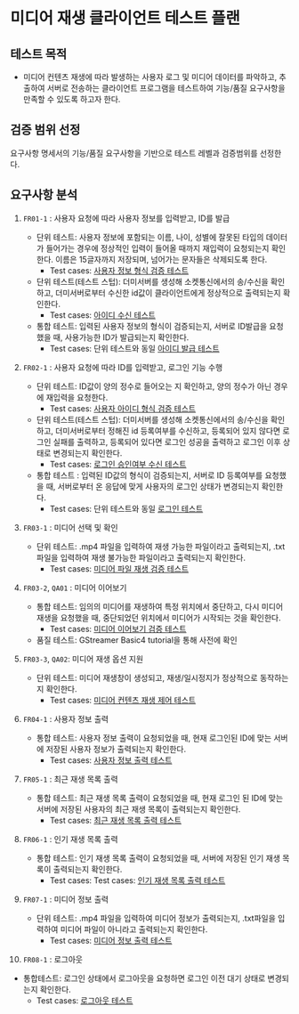 # 미디어 재생 클라이언트 테스트 플랜
## 테스트 목적
-  미디어 컨텐츠 재생에 따라 발생하는 사용자 로그 및 미디어 데이터를 파악하고, 추출하여 서버로 전송하는 클라이언트 프로그램을 테스트하여 기능/품질 요구사항을 만족할 수 있도록 하고자 한다.

## 검증 범위 선정
요구사항 명세서의 기능/품질 요구사항을 기반으로 테스트 레벨과 검증범위를 선정한다.

## 요구사항 분석

1. `FR01-1` : 사용자 요청에 따라 사용자 정보를 입력받고, ID를 발급
   -  단위 테스트: 사용자 정보에 포함되는 이름, 나이, 성별에 잘못된 타입의 데이터가 들어가는 경우에 정상적인 입력이 들어올 때까지 재입력이 요청되는지 확인한다. 이름은 15글자까지 저장되며, 넘어가는 문자들은 삭제되도록 한다.
      -  Test cases: [사용자 정보 형식 검증 테스트](./test_case.md#사용자-정보-형식-검증-테스트)
   -  단위 테스트(테스트 스텁): 더미서버를 생성해 소켓통신에서의 송/수신을 확인하고, 더미서버로부터 수신한 id값이 클라이언트에게 정상적으로 출력되는지 확인한다.
      -  Test cases: [아이디 수신 테스트](./test_case.md#아이디-수신-테스트)
   -  통합 테스트: 입력된 사용자 정보의 형식이 검증되는지, 서버로 ID발급을 요청했을 때, 사용가능한 ID가 발급되는지 확인한다.
      -  Test cases: 단위 테스트와 동일 [아이디 발급 테스트](./test_case.md#아이디-발급-테스트)

2. `FR02-1` : 사용자 요청에 따라 ID를 입력받고, 로그인 기능 수행
   -  단위 테스트: ID값이 양의 정수로 들어오는 지 확인하고, 양의 정수가 아닌 경우에 재입력을 요청한다.
      -  Test cases: [사용자 아이디 형식 검증 테스트](./test_case.md#사용자-아이디-형식-검증-테스트)
   -  단위 테스트(테스트 스텁): 더미서버를 생성해 소켓통신에서의 송/수신을 확인하고, 더미서버로부터 정해진 id 등록여부를 수신하고, 등록되어 있지 않다면 로그인 실패를 출력하고, 등록되어 있다면 로그인 성공을 출력하고 로그인 이후 상태로 변경되는지 확인한다.
      -  Test cases: [로그인 승인여부 수신 테스트](./test_case.md#로그인-승인여부-수신-테스트)
   -  통합 테스트 : 입력된 ID값의 형식이 검증되는지, 서버로 ID 등록여부를 요청했을 때, 서버로부터 온 응답에 맞게 사용자의 로그인 상태가 변경되는지 확인한다.
      - Test cases: 단위 테스트와 동일 [로그인 테스트](./test_case.md#로그인-테스트)

3. `FR03-1` : 미디어 선택 및 확인
   -  단위 테스트: .mp4 파일을 입력하여 재생 가능한 파일이라고 출력되는지, .txt 파일을 입력하여 재생 불가능한 파일이라고 출력되는지 확인한다.
      -  Test cases: [미디어 파일 재생 검증 테스트](./test_case.md#미디어-파일-재생-검증-테스트)

4. `FR03-2`, `QA01` : 미디어 이어보기 
   -  통합 테스트: 임의의 미디어를 재생하여 특정 위치에서 중단하고, 다시 미디어 재생을 요청했을 때, 중단되었던 위치에서 미디어가 시작되는 것을 확인한다. 
      -  Test cases: [미디어 이어보기 검증 테스트](./test_case.md#미디어-이어보기-검증-테스트)
   -  품질 테스트: GStreamer Basic4 tutorial을 통해 사전에 확인

5. `FR03-3`, `QA02`: 미디어 재생 옵션 지원
   -  단위 테스트: 미디어 재생창이 생성되고, 재생/일시정지가 정상적으로 동작하는지 확인한다.
      -  Test cases: [미디어 컨텐츠 재생 제어 테스트](./test_case.md#미디어-컨텐츠-재생-제어-테스트)


6. `FR04-1` : 사용자 정보 출력
   -  통합 테스트: 사용자 정보 출력이 요청되었을 때, 현재 로그인된 ID에 맞는 서버에 저장된 사용자 정보가 출력되는지 확인한다.
      -  Test cases: [사용자 정보 출력 테스트](./test_case.md#사용자-정보-출력-테스트)

7. `FR05-1` : 최근 재생 목록 출력
   -  통합 테스트: 최근 재생 목록 출력이 요청되었을 때, 현재 로그인 된 ID에 맞는 서버에 저장된 사용자의 최근 재생 목록이 출력되는지 확인한다.
      -  Test cases: [최근 재생 목록 출력 테스트](./test_case.md#최근-재생-목록-출력-테스트)

8. `FR06-1` : 인기 재생 목록 출력
   -  통합 테스트: 인기 재생 목록 출력이 요청되었을 때, 서버에 저장된 인기 재생 목록이 출력되는지 확인한다.
      -  Test cases:  Test cases: [인기 재생 목록 출력 테스트](./test_case.md#인기-재생-목록-출력-테스트)

9.  `FR07-1` : 미디어 정보 출력
    -  단위 테스트: .mp4 파일을 입력하여 미디어 정보가 출력되는지, .txt파일을 입력하여 미디어 파일이 아니라고 출력되는지 확인한다.
       -  Test cases: [미디어 정보 출력 테스트](./test_case.md#미디어-정보-출력-테스트)


10. `FR08-1` : 로그아웃
   -  통합테스트: 로그인 상태에서 로그아웃을 요청하면 로그인 이전 대기 상태로 변경되는지 확인한다.
      -  Test cases: [로그아웃 테스트](./test_case.md#로그아웃-테스트)
